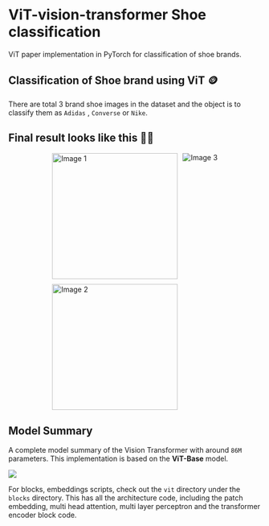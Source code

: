 # ViT-vision-transformer Shoe classification

ViT paper implementation in PyTorch for classification of shoe brands.

## Classification of Shoe brand using ViT 🪙

There are total 3 brand shoe images in the dataset and the object is to classify them as `Adidas` , `Converse` or `Nike`.

## Final result looks like this 🧑‍🍳

<div style="display: flex; justify-content: center;">
    <div style="display: flex; flex-direction: column;">
        <img src="https://github.com/d1pankarmedhi/ViT-vision-transformer/assets/136924835/e8de7c64-3547-4698-a3fa-1391991a5f8b" width=250 alt="Image 1" style="margin-bottom: 10px;">
        <img src="https://github.com/d1pankarmedhi/ViT-vision-transformer/assets/136924835/4a95bb01-5207-43a8-ac82-8fe55ad15f25" width=250 alt="Image 2">
    </div>
    <div style="margin-left: 10px;">
        <img src="https://github.com/d1pankarmedhi/ViT-vision-transformer/assets/136924835/bff5e439-9655-4831-b3e5-19d6c0dcb52a" alt="Image 3">
    </div>
</div>

## Model Summary

A complete model summary of the Vision Transformer with around `86M` parameters. This implementation is based on the **ViT-Base** model.

<div>
<img src="https://github.com/d1pankarmedhi/ViT-vision-transformer/assets/136924835/21dde5ed-e9db-46de-9ec5-101854ed24d9">
</div>

For blocks, embeddings scripts, check out the `vit` directory under the `blocks` directory. This has all the architecture code, including the patch embedding, multi head attention, multi layer perceptron and the transformer encoder block code.
